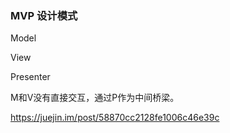 ### MVP 设计模式

Model

View

Presenter

M和V没有直接交互，通过P作为中间桥梁。

https://juejin.im/post/58870cc2128fe1006c46e39c